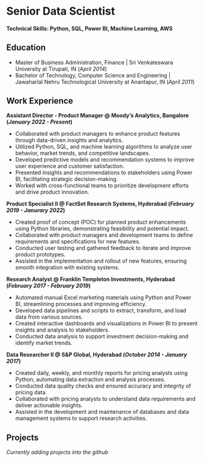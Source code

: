# Senior Data Scientist

#### Technical Skills: Python, SQL, Power BI, Machine Learning, AWS

## Education								       		
- Master of Business Administration, Finance	| Sri Venkateswara University at Tirupati, IN (_April 2014_)	 			        		
- Bachelor of Technology, Computer Science and Engineering | Jawaharlal Nehru Technological University at Anantapur, IN (_April 2011_)

## Work Experience
**Assistant Director - Product Manager @ Moody’s Analytics, Bangalore (_January 2022 - Present_)**
- Collaborated with product managers to enhance product features through data-driven insights and analytics.
- Utilized Python, SQL, and machine learning algorithms to analyze user behavior, market trends, and competitive landscapes.
- Developed predictive models and recommendation systems to improve user experience and customer satisfaction.
- Presented insights and recommendations to stakeholders using Power BI, facilitating strategic decision-making.
- Worked with cross-functional teams to prioritize development efforts and drive product innovation.

**Product Specialist II @ FactSet Research Systems, Hyderabad (_February 2019 - Janurary 2022_)**
- Created proof of concept (POC) for planned product enhancements using Python libraries, demonstrating feasibility and potential impact.
- Collaborated with product managers and development teams to define requirements and specifications for new features.
- Conducted user testing and gathered feedback to iterate and improve product prototypes.
- Assisted in the implementation and rollout of new features, ensuring smooth integration with existing systems.
  
**Research Analyst @ Franklin Templeton Investments, Hyderabad (_February 2017 - February 2019_)**
- Automated manual Excel marketing materials using Python and Power BI, streamlining processes and improving efficiency.
- Developed data pipelines and scripts to extract, transform, and load data from various sources.
- Created interactive dashboards and visualizations in Power BI to present insights and analysis to stakeholders.
- Conducted data analysis to support investment decision-making and identify market trends.

**Data Researcher II @ S&P Global, Hyderabad (_October 2014 - January 2017_)**
- Created daily, weekly, and monthly reports for pricing analysts using Python, automating data extraction and analysis processes.
- Conducted data quality checks and ensured accuracy and integrity of pricing data.
- Collaborated with pricing analysts to understand data requirements and deliver actionable insights.
- Assisted in the development and maintenance of databases and data management systems to support research activities.

## Projects
_Currently adding projects into the github_
<!--
### Data-Driven EEG Band Discovery with Decision Trees
[Publication](https://www.mdpi.com/1424-8220/22/8/3048)

Developed objective strategy for discovering optimal EEG bands based on signal power spectra using **Python**. This data-driven approach led to better characterization of the underlying power spectrum by identifying bands that outperformed the more commonly used band boundaries by a factor of two. The proposed method provides a fully automated and flexible approach to capturing key signal components and possibly discovering new indices of brain activity.

![EEG Band Discovery](/assets/img/eeg_band_discovery.jpeg)

### Decoding Physical and Cognitive Impacts of Particulate Matter Concentrations at Ultra-Fine Scales
[Publication](https://www.mdpi.com/1424-8220/22/11/4240)

Used **Matlab** to train over 100 machine learning models which estimated particulate matter concentrations based on a suite of over 300 biometric variables. We found biometric variables can be used to accurately estimate particulate matter concentrations at ultra-fine spatial scales with high fidelity (r2 = 0.91) and that smaller particles are better estimated than larger ones. Inferring environmental conditions solely from biometric measurements allows us to disentangle key interactions between the environment and the body.

![Bike Study](/assets/img/bike_study.jpeg)

## Talks & Lectures
- Causality: The new science of an old question - GSP Seminar, Fall 2021
- Guest Lecture: Dimensionality Reduction - Big Data and Machine Learning for Scientific Discovery (PHYS 5336), Spring 2021
- Guest Lecture: Fourier and Wavelet Transforms - Scientific Computing (PHYS 5315), Fall 2020
- A Brief Introduction to Optimization - GSP Seminar, Fall 2019
- Weeks of Welcome Poster Competition - UTD, Fall 2019
- A Brief Introduction to Networks - GSP Seminar, Spring 2019

- [Data Science YouTube](https://www.youtube.com/channel/UCa9gErQ9AE5jT2DZLjXBIdA)

## Publications
1. Talebi S., Lary D.J., Wijeratne L. OH., and Lary, T. Modeling Autonomic Pupillary Responses from External Stimuli Using Machine Learning (2019). DOI: 10.26717/BJSTR.2019.20.003446
2. Wijeratne, L.O.; Kiv, D.R.; Aker, A.R.; Talebi, S.; Lary, D.J. Using Machine Learning for the Calibration of Airborne Particulate Sensors. Sensors 2020, 20, 99.
3. Lary, D.J.; Schaefer, D.; Waczak, J.; Aker, A.; Barbosa, A.; Wijeratne, L.O.H.; Talebi, S.; Fernando, B.; Sadler, J.; Lary, T.; Lary, M.D. Autonomous Learning of New Environments with a Robotic Team Employing Hyper-Spectral Remote Sensing, Comprehensive In-Situ Sensing and Machine Learning. Sensors 2021, 21, 2240. https://doi.org/10.3390/s21062240
4. Zhang, Y.; Wijeratne, L.O.H.; Talebi, S.; Lary, D.J. Machine Learning for Light Sensor Calibration. Sensors 2021, 21, 6259. https://doi.org/10.3390/s21186259
5. Talebi, S.; Waczak, J.; Fernando, B.; Sridhar, A.; Lary, D.J. Data-Driven EEG Band Discovery with Decision Trees. Preprints 2022, 2022030145 (doi: 10.20944/preprints202203.0145.v1).
6. Fernando, B.A.; Sridhar, A.; Talebi, S.; Waczak, J.; Lary, D.J. Unsupervised Blink Detection Using Eye Aspect Ratio Values. Preprints 2022, 2022030200 (doi: 10.20944/preprints202203.0200.v1).
7. Talebi, S. et al. Decoding Physical and Cognitive Impacts of PM Concentrations at Ultra-fine Scales, 29 March 2022, PREPRINT (Version 1) available at Research Square [https://doi.org/10.21203/rs.3.rs-1499191/v1]
8. Lary, D.J. et al. (2022). Machine Learning, Big Data, and Spatial Tools: A Combination to Reveal Complex Facts That Impact Environmental Health. In: Faruque, F.S. (eds) Geospatial Technology for Human Well-Being and Health. Springer, Cham. https://doi.org/10.1007/978-3-030-71377-5_12
9. Wijerante, L.O.H. et al. (2022). Advancement in Airborne Particulate Estimation Using Machine Learning. In: Faruque, F.S. (eds) Geospatial Technology for Human Well-Being and Health. Springer, Cham. https://doi.org/10.1007/978-3-030-71377-5_13

- [Data Science Blog](https://medium.com/@shawhin)
-->

